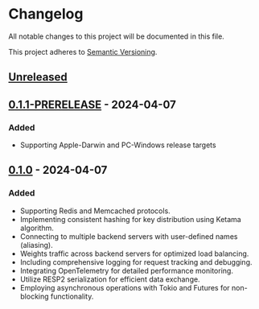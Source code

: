 # Changelog

All notable changes to this project will be documented in this file.

This project adheres to [Semantic Versioning](https://semver.org).

<!--
Note: In this file, do not use the hard wrap in the middle of a sentence for compatibility with GitHub comment style markdown rendering.
-->

## [Unreleased]

## [0.1.1-PRERELEASE] - 2024-04-07

### Added

+ Supporting Apple-Darwin and PC-Windows release targets

## [0.1.0] - 2024-04-07

### Added

+ Supporting Redis and Memcached protocols.
+ Implementing consistent hashing for key distribution using Ketama algorithm.
+ Connecting to multiple backend servers with user-defined names (aliasing).
+ Weights traffic across backend servers for optimized load balancing.
+ Including comprehensive logging for request tracking and debugging.
+ Integrating OpenTelemetry for detailed performance monitoring.
+ Utilize RESP2 serialization for efficient data exchange.
+ Employing asynchronous operations with Tokio and Futures for non-blocking functionality.

[Unreleased]: https://github.com/saeidakbari/repust/compare/v0.1.0...HEAD
[0.1.1-PRERELEASE]: https://github.com/saeidakbari/repust/compare/v0.1.0...v0.1.1
[0.1.0]: https://https://github.com/saeidakbari/repust/tags/v0.1.0
